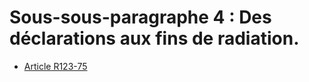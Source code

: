 # Sous-sous-paragraphe 4 : Des déclarations aux fins de radiation.

- [Article R123-75](article-r123-75.md)
